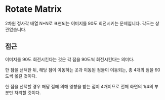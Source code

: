 # Rotate Matrix

2차원 정사각 배열 N*N로 표현되는 이미지를 90도 회전시키는 문제입니다.
각도는 상관없습니다.

## 접근

이미지를 90도 회전시킨다는 것은 각 점을 90도씩 회전시킨다는 의미다.

한 점을 선택한 뒤, 해당 점이 이동하는 곳과 이동된 점들이 이동되는, 총 4개의 점을 90도씩 옮길 것이다.

한 점을 선택할 경우 해당 점에 의해 영향을 받는 점이 4개이므로 전체 화면의 1/4의 부분만 처리할 것이다.

